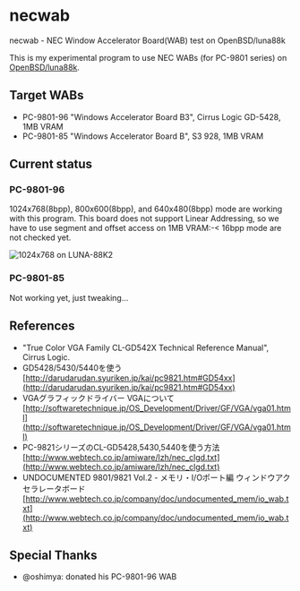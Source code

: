 necwab
======

necwab - NEC Window Accelerator Board(WAB) test on OpenBSD/luna88k

This is my experimental program to use NEC WABs (for PC-9801 series)
on [OpenBSD/luna88k](http://www.openbsd.org/luna88k.html).

Target WABs
-----------
- PC-9801-96 "Windows Accelerator Board B3", Cirrus Logic GD-5428, 1MB VRAM
- PC-9801-85 "Windows Accelerator Board B", S3 928, 1MB VRAM

Current status
--------------
### PC-9801-96

1024x768(8bpp), 800x600(8bpp), and 640x480(8bpp) mode are working with this program.  This board does not support Linear Addressing, so we have to use segment and offset access on 1MB VRAM:-<  16bpp mode are not checked yet.

![1024x768 on LUNA-88K2](https://pbs.twimg.com/media/CDubVUwVIAAb02C.jpg)

### PC-9801-85

Not working yet, just tweaking...

References
----------
- "True Color VGA Family CL-GD542X Technical Reference Manual", Cirrus Logic.
- GD5428/5430/5440を使う [http://darudarudan.syuriken.jp/kai/pc9821.htm#GD54xx](http://darudarudan.syuriken.jp/kai/pc9821.htm#GD54xx)
- VGAグラフィックドライバー VGAについて [http://softwaretechnique.jp/OS_Development/Driver/GF/VGA/vga01.html](http://softwaretechnique.jp/OS_Development/Driver/GF/VGA/vga01.html)
- PC-9821シリーズのCL-GD5428,5430,5440を使う方法 [http://www.webtech.co.jp/amiware/lzh/nec_clgd.txt](http://www.webtech.co.jp/amiware/lzh/nec_clgd.txt)
- UNDOCUMENTED 9801/9821 Vol.2 - メモリ・I/Oポート編 ウィンドウアクセラレータボード [http://www.webtech.co.jp/company/doc/undocumented_mem/io_wab.txt](http://www.webtech.co.jp/company/doc/undocumented_mem/io_wab.txt)

Special Thanks
--------------
- @oshimya: donated his PC-9801-96 WAB
